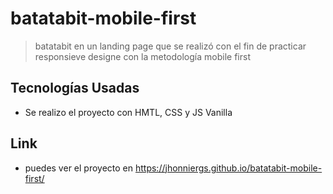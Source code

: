 # batatabit-mobile-first
> batatabit en un landing page que se realizó con el fin de practicar responsieve designe con la metodología mobile first

## Tecnologías Usadas
- Se realizo el proyecto con HMTL, CSS y JS Vanilla

## Link
- puedes ver el proyecto en https://jhonniergs.github.io/batatabit-mobile-first/
